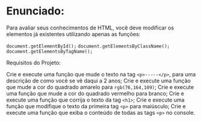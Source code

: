 # Enunciado:

Para avaliar seus conhecimentos de HTML, você deve modificar os elementos já existentes utilizando apenas as funções:

`document.getElementById();`
`document.getElementsByClassName();`
`document.getElementsByTagName();`

Requisitos do Projeto:

Crie e execute uma função que mude o texto na tag `<p>-----</p>`, para uma descrição de como você se vê daqui a 2 anos;
Crie e execute uma função que mude a cor do quadrado amarelo para `rgb(76,164,109)`;
Crie e execute uma função que mude a cor do quadrado vermelho para branco;
Crie e execute uma função que corrija o texto da tag `<h1>`;
Crie e execute uma função que modifique o texto da primeira tag `<p>` para maiúsculo;
Crie e execute uma função que exiba o conteúdo de todas as tags `<p>` no console.
